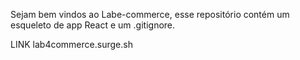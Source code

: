 Sejam bem vindos ao Labe-commerce, esse repositório contém um esqueleto de app React e um .gitignore.

LINK lab4commerce.surge.sh
